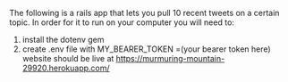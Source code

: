 The following is a rails app that lets you pull 10 recent tweets on a certain topic.
In order for it to run on your computer you will need to: 
1. install the dotenv gem
2. create .env file with MY_BEARER_TOKEN =(your bearer token here)
website should be live at https://murmuring-mountain-29920.herokuapp.com/

